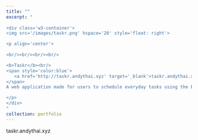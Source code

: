 ```yaml
---
title: ""
excerpt: "  
    
<div class='w3-container'>
<img src='/images/taskr.png' hspace='20' style='float: right'>

<p align='center'>
  
<br/><br/><br/><br/>

<b>Taskr</b><br/>
<span style='color:blue'>
   <a href='http://taskr.andythai.xyz' target='_blank'>taskr.andythai.xyz</a><br/>
</span>
A web application made for users to schedule everyday tasks using the Eisenhower Matrix scheduling format.<br/>

</p>
</div>
"
collection: portfolio
---
```


taskr.andythai.xyz
